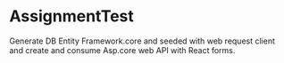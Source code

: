 # AssignmentTest
Generate DB Entity Framework.core and seeded with web request client and create and consume Asp.core web API with React forms.
